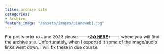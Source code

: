 ```yaml
---
title: archive site
categories:
- Archive
feature_image: "/assets/images/pianoweb1.jpg"
---
```


For posts prior to June 2023 please--->**[GO HERE](https://displacementactivities1.wordpress.com/)**<--- where you will find the archive site. Unfortunately, when I exported it some of the image/audio links went down. I will fix these in due course.
